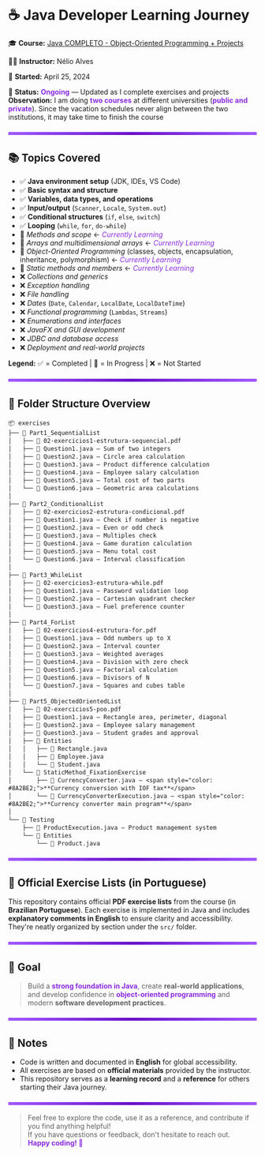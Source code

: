 # ☕ Java Developer Learning Journey

🎓 **Course:** [Java COMPLETO - Object-Oriented Programming + Projects](https://www.udemy.com/course/java-curso-completo/)

👨‍🏫 **Instructor:** Nélio Alves

📅 **Started:** April 25, 2024

📁 **Status:** <span style="color: #8A2BE2;">**Ongoing**</span> — Updated as I complete exercises and projects  
**Observation:** I am doing <span style="color: #8A2BE2;">**two courses**</span> at different universities (<span style="color: #8A2BE2;">**public and private**</span>). Since the vacation schedules never align between the two institutions, it may take time to finish the course

<img src="purple-diviser.svg" width="100%" height="6" alt="Purple divider">

## 📚 Topics Covered

- ✅ **Java environment setup** (JDK, IDEs, VS Code)
- ✅ **Basic syntax and structure**
- ✅ **Variables, data types, and operations**
- ✅ **Input/output** (`Scanner`, `Locale`, `System.out`)
- ✅ **Conditional structures** (`if`, `else`, `switch`)
- ✅ **Looping** (`while`, `for`, `do-while`)
- 🔄 *Methods and scope* ← <span style="color: #8A2BE2;">*Currently Learning*</span>
- 🔄 *Arrays and multidimensional arrays* ← <span style="color: #8A2BE2;">*Currently Learning*</span>
- 🔄 *Object-Oriented Programming* (classes, objects, encapsulation, inheritance, polymorphism) ← <span style="color: #8A2BE2;">*Currently Learning*</span>
- 🔄 *Static methods and members* ← <span style="color: #8A2BE2;">*Currently Learning*</span>
- ❌ *Collections and generics*
- ❌ *Exception handling*
- ❌ *File handling*
- ❌ *Dates* (`Date`, `Calendar`, `LocalDate`, `LocalDateTime`)
- ❌ *Functional programming* (`Lambdas`, `Streams`)
- ❌ *Enumerations and interfaces*
- ❌ *JavaFX and GUI development*
- ❌ *JDBC and database access*
- ❌ *Deployment and real-world projects*

**Legend:** ✅ = Completed | 🔄 = In Progress | ❌ = Not Started

<img src="purple-diviser.svg" width="100%" height="6" alt="Purple divider">

## 📁 Folder Structure Overview

```plaintext
📦 exercises
├── 📂 Part1_SequentialList
│   ├── 📄 02-exercicios1-estrutura-sequencial.pdf
│   ├── 📄 Question1.java – Sum of two integers
│   ├── 📄 Question2.java – Circle area calculation
│   ├── 📄 Question3.java – Product difference calculation
│   ├── 📄 Question4.java – Employee salary calculation
│   ├── 📄 Question5.java – Total cost of two parts
│   └── 📄 Question6.java – Geometric area calculations
│
├── 📂 Part2_ConditionalList
│   ├── 📄 02-exercicios2-estrutura-condicional.pdf
│   ├── 📄 Question1.java – Check if number is negative
│   ├── 📄 Question2.java – Even or odd check
│   ├── 📄 Question3.java – Multiples check
│   ├── 📄 Question4.java – Game duration calculation
│   ├── 📄 Question5.java – Menu total cost
│   └── 📄 Question6.java – Interval classification
│
├── 📂 Part3_WhileList
│   ├── 📄 02-exercicios3-estrutura-while.pdf
│   ├── 📄 Question1.java – Password validation loop
│   ├── 📄 Question2.java – Cartesian quadrant checker
│   └── 📄 Question3.java – Fuel preference counter
│
├── 📂 Part4_ForList
│   ├── 📄 02-exercicios4-estrutura-for.pdf
│   ├── 📄 Question1.java – Odd numbers up to X
│   ├── 📄 Question2.java – Interval counter
│   ├── 📄 Question3.java – Weighted averages
│   ├── 📄 Question4.java – Division with zero check
│   ├── 📄 Question5.java – Factorial calculation
│   ├── 📄 Question6.java – Divisors of N
│   └── 📄 Question7.java – Squares and cubes table
│
├── 📂 Part5_ObjectedOrientedList
│   ├── 📄 02-exercicios5-poo.pdf
│   ├── 📄 Question1.java – Rectangle area, perimeter, diagonal
│   ├── 📄 Question2.java – Employee salary management
│   ├── 📄 Question3.java – Student grades and approval
│   ├── 📂 Entities
│   │   ├── 📄 Rectangle.java
│   │   ├── 📄 Employee.java
│   │   └── 📄 Student.java
│   └── 📂 StaticMethod_FixationExercise
│       ├── 📄 CurrencyConverter.java – <span style="color: #8A2BE2;">**Currency conversion with IOF tax**</span>
│       └── 📄 CurrencyConverterExecution.java – <span style="color: #8A2BE2;">**Currency converter main program**</span>
│
└── 📂 Testing
    ├── 📄 ProductExecution.java – Product management system
    └── 📂 Entities
        └── 📄 Product.java
```

<img src="purple-diviser.svg" width="100%" height="6" alt="Purple divider">

## 📝 Official Exercise Lists (in Portuguese)

This repository contains official **PDF exercise lists** from the course (in **Brazilian Portuguese**).
Each exercise is implemented in Java and includes **explanatory comments in English** to ensure clarity and accessibility.
They're neatly organized by section under the `src/` folder.

<img src="purple-diviser.svg" width="100%" height="6" alt="Purple divider">

## 🧠 Goal

> Build a <span style="color: #8A2BE2;">**strong foundation in Java**</span>, create **real-world applications**, and develop confidence in <span style="color: #8A2BE2;">**object-oriented programming**</span> and modern **software development practices**.

<img src="purple-diviser.svg" width="100%" height="6" alt="Purple divider">

## 📌 Notes

- Code is written and documented in **English** for global accessibility.
- All exercises are based on **official materials** provided by the instructor.
- This repository serves as a **learning record** and a **reference** for others starting their Java journey.

<img src="purple-diviser.svg" width="100%" height="6" alt="Purple divider">

> Feel free to explore the code, use it as a reference, and contribute if you find anything helpful!  
> If you have questions or feedback, don't hesitate to reach out.  
> <span style="color: #8A2BE2;">**Happy coding! 🚀**</span>
